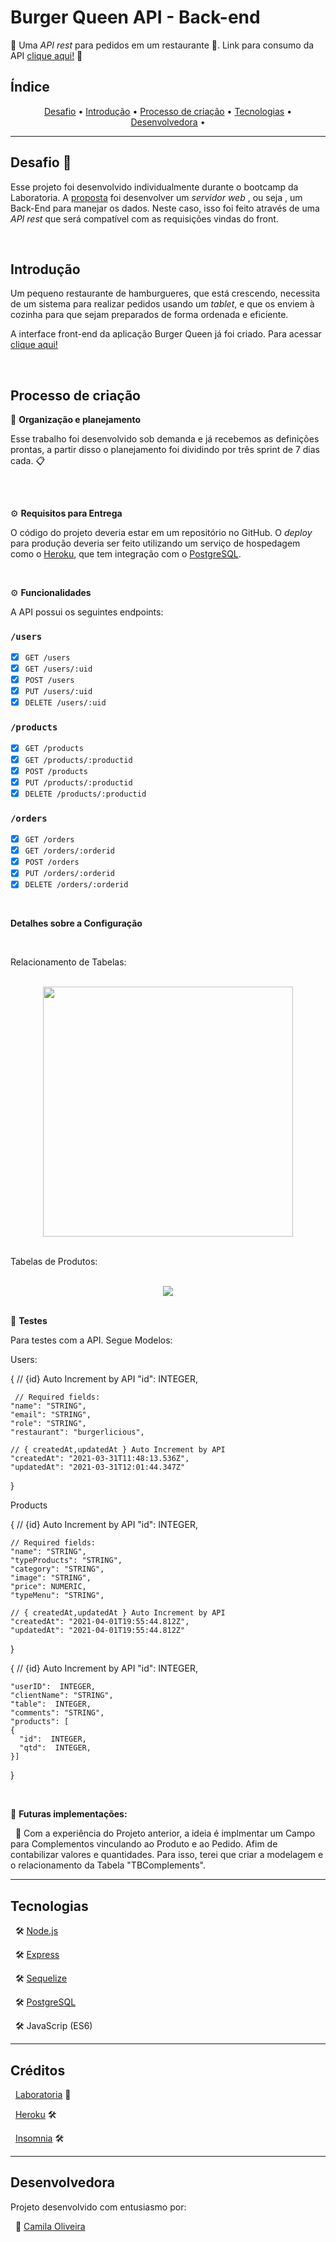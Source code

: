 # Burger Queen API  - Back-end

🌟 Uma _API rest_ para pedidos em um restaurante 🍔. Link para consumo da API [clique aqui!](https://cbmo-burger-queen-api.herokuapp.com) 🌟 


## Índice

<p align="center">
 <a href="#-desafio">Desafio</a> •
 <a href="#-introdução">Introdução</a> •
 <a href="#-processo-de-criação">Processo de criação</a> • 
 <a href="#-tecnologias">Tecnologias</a> • 
 <a href="#-desenvolvedora">Desenvolvedora</a> • 
</p>

---

## Desafio 💪

Esse projeto foi desenvolvido individualmente durante o bootcamp da Laboratoria. A [proposta]((https://github.com/Laboratoria/SAP005-burger-queen-api)) foi desenvolver um _servidor web_ , ou seja , um Back-End para manejar os dados. Neste caso, isso foi feito através
de uma _API rest_ que será compatível com as requisições vindas do front.

<br/>

## Introdução

Um pequeno restaurante de hamburgueres, que está crescendo, necessita de um
sistema para realizar pedidos usando um _tablet_, e que os enviem à
cozinha para que sejam preparados de forma ordenada e eficiente.

A interface front-end da aplicação Burger Queen já foi criado. Para acessar [clique aqui!](https://burgerlicious-git-main-cbalieiro.vercel.app/)

<br/>

## Processo de criação

📆 **Organização e planejamento**

Esse trabalho foi desenvolvido sob demanda e já recebemos as definições prontas, a partir disso o planejamento foi dividindo por três sprint de 7 dias cada. 📋

##
<br/>

⚙️ **Requisitos para Entrega**

O código do projeto deveria estar em um repositório no GitHub.
O _deploy_ para produção deveria ser feito utilizando um serviço de hospedagem como
o [Heroku](https://www.heroku.com/home), que tem integração com o
[PostgreSQL](https://www.heroku.com/postgres).

<br/>

⚙️ **Funcionalidades**

A API possui os seguintes endpoints:

### `/users`

* [x] `GET /users`
* [x] `GET /users/:uid`
* [x] `POST /users`
* [x] `PUT /users/:uid`
* [x] `DELETE /users/:uid`

### `/products`

* [x] `GET /products`
* [x] `GET /products/:productid`
* [x] `POST /products`
* [x] `PUT /products/:productid`
* [x] `DELETE /products/:productid`

### `/orders`

* [x] `GET /orders`
* [x] `GET /orders/:orderid`
* [x] `POST /orders`
* [x] `PUT /orders/:orderid`
* [x] `DELETE /orders/:orderid`

<br/>

**Detalhes sobre a Configuração**

<br/>

Relacionamento de Tabelas:

<br/>

<div align="center" id='topo'>
  <img width="400" height="400" src="./img/ER_Diagrama.png"></img>
</div>

<br/>

Tabelas de Produtos:

<br/>

<div align="center" id='topo'>
  <img src="./img/products.png"></img>
</div>

<br/>

🔎 **Testes**

Para testes com a API. Segue Modelos:

Users:

{
    // {id} Auto Increment by API
    "id": INTEGER,
    
     // Required fields:
    "name": "STRING",
    "email": "STRING",
    "role": "STRING",
    "restaurant": "burgerlicious",
    
    // { createdAt,updatedAt } Auto Increment by API
    "createdAt": "2021-03-31T11:48:13.536Z",
    "updatedAt": "2021-03-31T12:01:44.347Z"
  }
  
Products

{
    // {id} Auto Increment by API
    "id":  INTEGER,
    
    // Required fields:
    "name": "STRING",
    "typeProducts": "STRING",
    "category": "STRING",
    "image": "STRING",
    "price": NUMERIC,
    "typeMenu": "STRING",
    
    // { createdAt,updatedAt } Auto Increment by API
    "createdAt": "2021-04-01T19:55:44.812Z",
    "updatedAt": "2021-04-01T19:55:44.812Z"
}


{   // {id} Auto Increment by API
    "id":  INTEGER,
    
    "userID":  INTEGER,
    "clientName": "STRING",
    "table":  INTEGER,
    "comments": "STRING",
    "products": [
    {
      "id":  INTEGER,
      "qtd":  INTEGER,
    }]

}


<br/>

🚧 **Futuras implementações:**

&nbsp;
📌 Com a experiência do Projeto anterior, a ideia é implmentar um Campo para Complementos vinculando ao Produto e ao Pedido. Afim de contabilizar valores e quantidades. Para isso, terei que criar a modelagem e o relacionamento da Tabela "TBComplements".
<br/> 

---

## Tecnologias

&nbsp;
🛠 [Node.js](https://nodejs.org/en/)

&nbsp;
🛠 [Express](https://expressjs.com/pt-br/)

&nbsp;
🛠 [Sequelize](https://sequelize.org/)

&nbsp;
🛠 [PostgreSQL](https://www.postgresql.org/)

&nbsp;
🛠 JavaScrip (ES6)

---

## Créditos

&nbsp;
[Laboratoria](https://www.laboratoria.la/) 💛

&nbsp;
[Heroku](https://www.heroku.com) 🛠

&nbsp;
[Insomnia](https://insomnia.rest/) 🛠

---

## Desenvolvedora

Projeto desenvolvido com entusiasmo por:

&nbsp;
🦸 [Camila Oliveira](https://github.com/cbalieiro)
